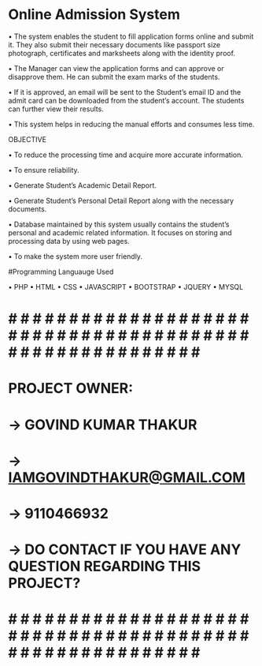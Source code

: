 # Online Admission System


•	The system enables the student to fill application forms online and submit it. They also submit their necessary documents like passport size photograph, certificates and marksheets along with the identity proof. 

•	The Manager can view the application forms and can approve or disapprove them. He can submit the exam marks of the students.

•	If it is approved, an email will be sent to the Student’s email ID and the admit card can be downloaded from the student’s account. The students can further view their results. 

•	This system helps in reducing the manual efforts and consumes less time.

OBJECTIVE


•	To reduce the processing time and acquire more accurate information. 

•	To ensure reliability.

•	Generate Student’s Academic Detail Report.

•	Generate Student’s Personal Detail Report along with the necessary documents.

•	Database maintained by this system usually contains the student’s personal and academic related information. It focuses on storing and processing data by using web pages.

•	To make the system more user friendly. 

#Programming Languauge Used

• PHP
• HTML
• CSS
• JAVASCRIPT
• BOOTSTRAP
• JQUERY
• MYSQL
# # # # # # # # # # # # # # # # # # # # # # # # # # # # # # # # # # # # # # # # # # # # # # # # # # # # # # # # # #
#                                                                                                                 #
#      PROJECT OWNER:                                                                                             #
#               -> GOVIND KUMAR THAKUR                                                                            #
#               -> IAMGOVINDTHAKUR@GMAIL.COM                                                                      #
#               -> 9110466932                                                                                     #
#               -> DO CONTACT IF YOU HAVE ANY QUESTION REGARDING THIS PROJECT?                                    #
#                                                                                                                 #
#                                                                                                                 #
#                                                                                                                 #
#                                                                                                                 #
# # # # # # # # # # # # # # # # # # # # # # # # # # # # # # # # # # # # # # # # # # # # # # # # # # # # # # # # # #
